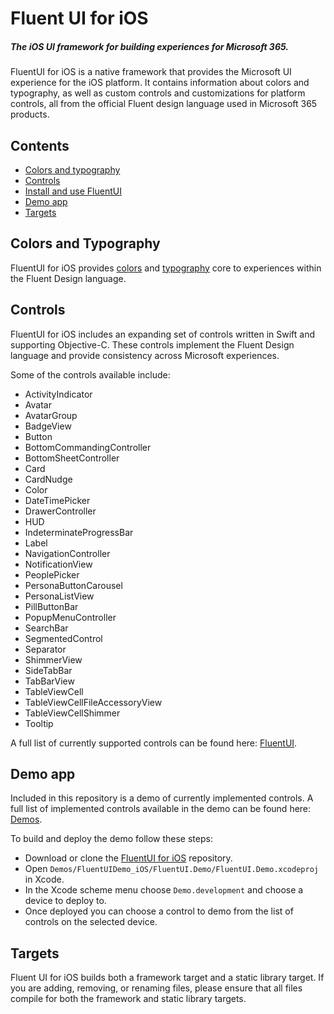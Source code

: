 # Fluent UI for iOS

##### The iOS UI framework for building experiences for Microsoft 365.

FluentUI for iOS is a native framework that provides the Microsoft UI experience for the iOS platform. It contains information about colors and typography, as well as custom controls and customizations for platform controls, all from the official Fluent design language used in Microsoft 365 products.

## Contents

- [Colors and typography](#colors-and-typography)
- [Controls](#controls)
- [Install and use FluentUI](#install-and-use-fluentui)
- [Demo app](#demo-app)
- [Targets](#targets)

## Colors and Typography

FluentUI for iOS provides [colors](FluentUI/Core/Colors.swift) and [typography](FluentUI/Core/Fonts.swift) core to experiences within the Fluent Design language.

## Controls

FluentUI for iOS includes an expanding set of controls written in Swift and supporting Objective-C. These controls implement the Fluent Design language and provide consistency across Microsoft experiences.

Some of the controls available include:
- ActivityIndicator
- Avatar
- AvatarGroup
- BadgeView
- Button
- BottomCommandingController
- BottomSheetController
- Card
- CardNudge
- Color
- DateTimePicker
- DrawerController
- HUD
- IndeterminateProgressBar
- Label
- NavigationController
- NotificationView
- PeoplePicker
- PersonaButtonCarousel
- PersonaListView
- PillButtonBar
- PopupMenuController
- SearchBar
- SegmentedControl
- Separator
- ShimmerView
- SideTabBar
- TabBarView
- TableViewCell
- TableViewCellFileAccessoryView
- TableViewCellShimmer
- Tooltip

A full list of currently supported controls can be found here: [FluentUI](FluentUI).

## Demo app

Included in this repository is a demo of currently implemented controls. A full list of implemented controls available in the demo can be found here:  [Demos](FluentUI.Demo/FluentUI.Demo/Demos).

To build and deploy the demo follow these steps:
- Download or clone the [FluentUI for iOS](https://github.com/microsoft/fluentui-apple) repository.
- Open `Demos/FluentUIDemo_iOS/FluentUI.Demo/FluentUI.Demo.xcodeproj` in Xcode.
- In the Xcode scheme menu choose `Demo.development` and choose a device to deploy to.
- Once deployed you can choose a control to demo from the list of controls on the selected device.

## Targets
Fluent UI for iOS builds both a framework target and a static library target. If you are adding, removing, or renaming files, please ensure that all files compile for both the framework and static library targets.
